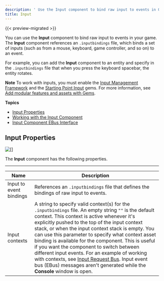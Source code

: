 ```yaml
---
description: ' Use the Input component to bind raw input to events in Open 3D Engine. '
title: Input
---
```


{{< preview-migrated >}}

You can use the **Input** component to bind raw input to events in your game. The **Input** component references an `.inputbindings` file, which binds a set of inputs (such as from a mouse, keyboard, game controller, and so on) to an event.

For example, you can add the **Input** component to an entity and specify in the `.inputbindings` file that when you press the keyboard spacebar, the entity rotates.

**Note**
To work with inputs, you must enable the [Input Management Framework](/docs/user-guide/gems/reference/input/) and the [Starting Point Input](/docs/userguide/gems/starting-point-input.md) gems. For more information, see [Add modular features and assets with Gems](/docs/user-guide/gems/_index.md).

**Topics**
+ [Input Properties](#component-input-configuration-properties)
+ [Working with the Input Component](/docs/user-guide/interactivity/input/working-with-the-input-component.md)
+ [Input Component EBus Interface](/docs/user-guide/components/reference/gameplay/input-event-bus-interface/)

## Input Properties 

![\[\]](/images/user-guide/component/input-component-properties.png)

The **Input** component has the following properties.


****

| Name | Description |
| --- | --- |
| Input to event bindings |  References an `.inputbindings` file that defines the bindings of raw input to events.   |
| Input contexts |  A string to specify valid context(s) for the `.inputbindings` file.  An empty string `""` is the default context. This context is active whenever it's explicitly pushed to the top of the input context stack, or when the input context stack is empty.  You can use this parameter to specify what context asset binding is available for the component. This is useful if you want the component to switch between different input events. For an example of working with contexts, see [Input Request Bus](/docs/user-guide/components/reference/gameplay/input-event-bus-interface/#component-input-request-bus).  Input event bus (EBus) messages aren't generated while the **Console** window is open.   |
